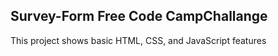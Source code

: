 ## Survey-Form Free Code CampChallange

This project shows basic HTML, CSS, and JavaScript features
